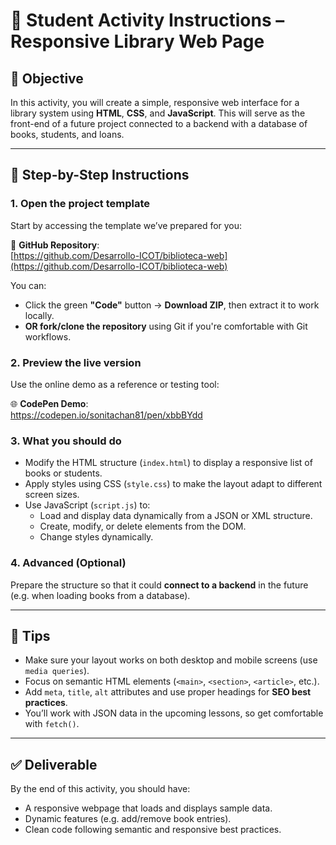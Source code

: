 # 📘 Student Activity Instructions – Responsive Library Web Page

## 🎯 Objective

In this activity, you will create a simple, responsive web interface for a library system using **HTML**, **CSS**, and **JavaScript**. This will serve as the front-end of a future project connected to a backend with a database of books, students, and loans.

---

## 🧩 Step-by-Step Instructions

### 1. **Open the project template**
Start by accessing the template we’ve prepared for you:

🔗 **GitHub Repository**:  
[https://github.com/Desarrollo-ICOT/biblioteca-web](https://github.com/Desarrollo-ICOT/biblioteca-web)

You can:
- Click the green **"Code"** button → **Download ZIP**, then extract it to work locally.  
- **OR fork/clone the repository** using Git if you're comfortable with Git workflows.

### 2. **Preview the live version**
Use the online demo as a reference or testing tool:

🌐 **CodePen Demo**:  
https://codepen.io/sonitachan81/pen/xbbBYdd

### 3. **What you should do**
- Modify the HTML structure (`index.html`) to display a responsive list of books or students.
- Apply styles using CSS (`style.css`) to make the layout adapt to different screen sizes.
- Use JavaScript (`script.js`) to:
  - Load and display data dynamically from a JSON or XML structure.
  - Create, modify, or delete elements from the DOM.
  - Change styles dynamically.

### 4. **Advanced (Optional)**
Prepare the structure so that it could **connect to a backend** in the future (e.g. when loading books from a database).

---

## 📌 Tips

- Make sure your layout works on both desktop and mobile screens (use `media queries`).
- Focus on semantic HTML elements (`<main>`, `<section>`, `<article>`, etc.).
- Add `meta`, `title`, `alt` attributes and use proper headings for **SEO best practices**.
- You’ll work with JSON data in the upcoming lessons, so get comfortable with `fetch()`.

---

## ✅ Deliverable

By the end of this activity, you should have:
- A responsive webpage that loads and displays sample data.
- Dynamic features (e.g. add/remove book entries).
- Clean code following semantic and responsive best practices.
